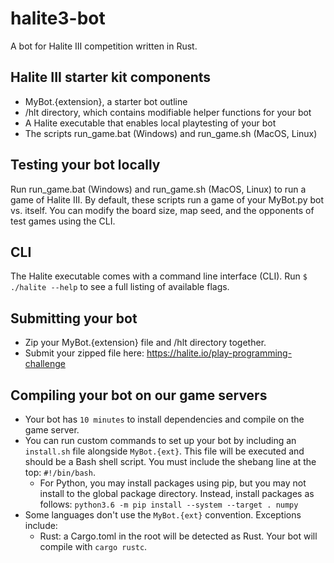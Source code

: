 # halite3-bot

A bot for Halite III competition written in Rust.

## Halite III starter kit components

* MyBot.{extension}, a starter bot outline
* /hlt directory, which contains modifiable helper functions for your bot
* A Halite executable that enables local playtesting of your bot
* The scripts run_game.bat (Windows) and run_game.sh (MacOS, Linux)

## Testing your bot locally

Run run_game.bat (Windows) and run_game.sh (MacOS, Linux) to run a game of
Halite III. By default, these scripts run a game of your MyBot.py bot vs.
itself.  You can modify the board size, map seed, and the opponents of test
games using the CLI.

## CLI

The Halite executable comes with a command line interface (CLI). 
Run `$ ./halite --help` to see a full listing of available flags.

## Submitting your bot

* Zip your MyBot.{extension} file and /hlt directory together.
* Submit your zipped file here: https://halite.io/play-programming-challenge

## Compiling your bot on our game servers

* Your bot has `10 minutes` to install dependencies and compile on the game 
  server.
* You can run custom commands to set up your bot by including an `install.sh`
  file alongside `MyBot.{ext}`. This file will be executed and should be a
  Bash shell script. You must include the shebang line at the top: `#!/bin/bash`.
  * For Python, you may install packages using pip, but you may not install
    to the global package directory. Instead, install packages as follows:
    `python3.6 -m pip install --system --target . numpy`
* Some languages don't use the `MyBot.{ext}` convention. Exceptions include:
  * Rust: a Cargo.toml in the root will be detected as Rust. Your bot will
    compile with `cargo rustc`.
